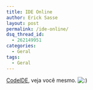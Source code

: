 ```yaml
---
title: IDE Online
author: Erick Sasse
layout: post
permalink: /ide-online/
dsq_thread_id:
  - 262149951
categories:
  - Geral
tags:
  - Geral
---
```

[CodeIDE][1], veja você mesmo. <img src="http://www.ericksasse.com.br/wp-includes/images/smilies/icon_smile.gif" alt=":)" class="wp-smiley" />

 [1]: http://www.codeide.com/